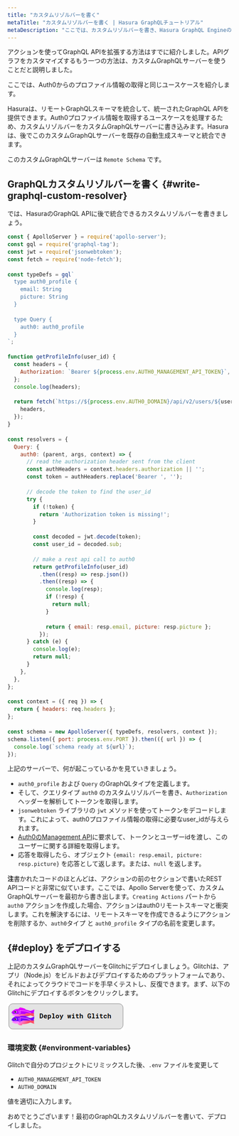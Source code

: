 ```yaml
---
title: "カスタムリゾルバーを書く"
metaTitle: "カスタムリゾルバーを書く | Hasura GraphQLチュートリアル"
metaDescription: "ここでは、カスタムリゾルバーを書き、Hasura GraphQL Engineのリモートスキーマとして追加する方法を紹介します。"
---
```


アクションを使ってGraphQL APIを拡張する方法はすでに紹介しました。APIグラフをカスタマイズするもう一つの方法は、カスタムGraphQLサーバーを使うことだと説明しました。

ここでは、Auth0からのプロファイル情報の取得と同じユースケースを紹介します。

Hasuraは、リモートGraphQLスキーマを統合して、統一されたGraphQL APIを提供できます。Auth0プロファイル情報を取得するユースケースを処理するため、カスタムリゾルバーをカスタムGraphQLサーバーに書き込みます。Hasuraは、後でこのカスタムGraphQLサーバーを既存の自動生成スキーマと統合できます。

このカスタムGraphQLサーバーは `Remote Schema` です。

## GraphQLカスタムリゾルバーを書く {#write-graphql-custom-resolver}

では、HasuraのGraphQL APIに後で統合できるカスタムリゾルバーを書きましょう。

```javascript
const { ApolloServer } = require('apollo-server');
const gql = require('graphql-tag');
const jwt = require('jsonwebtoken');
const fetch = require('node-fetch');

const typeDefs = gql`
  type auth0_profile {
    email: String
    picture: String
  }

  type Query {
    auth0: auth0_profile
  }
`;

function getProfileInfo(user_id) {
  const headers = {
    Authorization: `Bearer ${process.env.AUTH0_MANAGEMENT_API_TOKEN}`,
  };
  console.log(headers);

  return fetch(`https://${process.env.AUTH0_DOMAIN}/api/v2/users/${user_id}`, {
    headers,
  });
}

const resolvers = {
  Query: {
    auth0: (parent, args, context) => {
      // read the authorization header sent from the client
      const authHeaders = context.headers.authorization || '';
      const token = authHeaders.replace('Bearer ', '');

      // decode the token to find the user_id
      try {
        if (!token) {
          return 'Authorization token is missing!';
        }

        const decoded = jwt.decode(token);
        const user_id = decoded.sub;

        // make a rest api call to auth0
        return getProfileInfo(user_id)
          .then((resp) => resp.json())
          .then((resp) => {
            console.log(resp);
            if (!resp) {
              return null;
            }

            return { email: resp.email, picture: resp.picture };
          });
      } catch (e) {
        console.log(e);
        return null;
      }
    },
  },
};

const context = ({ req }) => {
  return { headers: req.headers };
};

const schema = new ApolloServer({ typeDefs, resolvers, context });
schema.listen({ port: process.env.PORT }).then(({ url }) => {
  console.log(`schema ready at ${url}`);
});

```

上記のサーバーで、何が起こっているかを見ていきましょう。

- `auth0_profile` および `Query` のGraphQLタイプを定義します。
- そして、クエリタイプ `auth0` のカスタムリゾルバーを書き、`Authorization` ヘッダーを解析してトークンを取得します。
- `jsonwebtoken` ライブラリの `jwt` メソッドを使ってトークンをデコードします。これによって、auth0プロファイル情報の取得に必要なuser_idが与えられます。
- [Auth0のManagement API](https://auth0.com/docs/api/management/v2/create-m2m-app)に要求して、トークンとユーザーidを渡し、このユーザーに関する詳細を取得します。
- 応答を取得したら、オブジェクト `{email: resp.email, picture: resp.picture}` を応答として返します。または、`null` を返します。

**注**書かれたコードのほとんどは、アクションの前のセクションで書いたREST APIコードと非常に似ています。ここでは、Apollo Serverを使って、カスタムGraphQLサーバーを最初から書き出します。`Creating Actions` パートから `auth0` アクションを作成した場合、アクションはauth0リモートスキーマと衝突します。これを解決するには、リモートスキーマを作成できるようにアクションを削除するか、`auth0`タイプ と `auth0_profile` タイプの名前を変更します。

## {#deploy} をデプロイする

上記のカスタムGraphQLサーバーをGlitchにデプロイしましょう。Glitchは、アプリ（Node.js）をビルドおよびデプロイするためのプラットフォームであり、それによってクラウドでコードを手早くテストし、反復できます。まず、以下のGlitchにデプロイするボタンをクリックします。

[![Glitch にデプロイする](https://raw.githubusercontent.com/hasura/graphql-engine/master/community/boilerplates/auth-webhooks/nodejs-express/assets/deploy-glitch.png)](https://glitch.com/~auth0-hasura-remote-schema)

### 環境変数 {#environment-variables}

Glitchで自分のプロジェクトにリミックスした後、`.env` ファイルを変更して

- `AUTH0_MANAGEMENT_API_TOKEN`
- `AUTH0_DOMAIN`

値を適切に入力します。

おめでとうございます！最初のGraphQLカスタムリゾルバーを書いて、デプロイしました。
